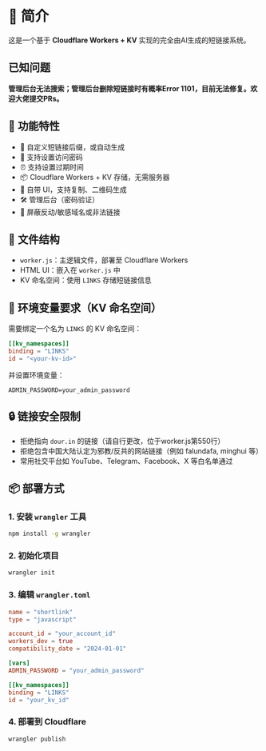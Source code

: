 
# 🔗 简介

这是一个基于 **Cloudflare Workers + KV** 实现的完全由AI生成的短链接系统。

## 已知问题

**管理后台无法搜索；管理后台删除短链接时有概率Error 1101，目前无法修复。欢迎大佬提交PRs。**

## 🚀 功能特性

- 🎯 自定义短链接后缀，或自动生成
- 🔐 支持设置访问密码
- ⏰ 支持设置过期时间
- 📦 Cloudflare Workers + KV 存储，无需服务器
- 📱 自带 UI，支持复制、二维码生成
- 🛠️ 管理后台（密码验证）
- 🚫 屏蔽反动/敏感域名或非法链接

## 📁 文件结构

- `worker.js`：主逻辑文件，部署至 Cloudflare Workers
- HTML UI：嵌入在 `worker.js` 中
- KV 命名空间：使用 `LINKS` 存储短链接信息

## 🧩 环境变量要求（KV 命名空间）

需要绑定一个名为 `LINKS` 的 KV 命名空间：

```toml
[[kv_namespaces]]
binding = "LINKS"
id = "<your-kv-id>"
```

并设置环境变量：

```env
ADMIN_PASSWORD=your_admin_password
```

## 🔒 链接安全限制

- 拒绝指向 `dour.in` 的链接（请自行更改，位于worker.js第550行）
- 拒绝包含中国大陆认定为邪教/反共的网站链接（例如 falundafa, minghui 等）
- 常用社交平台如 YouTube、Telegram、Facebook、X 等白名单通过

## 📦 部署方式

### 1. 安装 `wrangler` 工具

```bash
npm install -g wrangler
```

### 2. 初始化项目

```bash
wrangler init
```

### 3. 编辑 `wrangler.toml`

```toml
name = "shortlink"
type = "javascript"

account_id = "your_account_id"
workers_dev = true
compatibility_date = "2024-01-01"

[vars]
ADMIN_PASSWORD = "your_admin_password"

[[kv_namespaces]]
binding = "LINKS"
id = "your_kv_id"
```

### 4. 部署到 Cloudflare

```bash
wrangler publish
```
